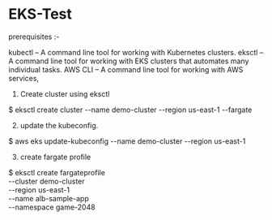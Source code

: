 # EKS-Test

prerequisites :-

kubectl – A command line tool for working with Kubernetes clusters. 
eksctl – A command line tool for working with EKS clusters that automates many individual tasks. 
AWS CLI – A command line tool for working with AWS services, 

1. Create cluster using eksctl

$ eksctl create cluster --name demo-cluster --region us-east-1 --fargate

2. update the kubeconfig.

$ aws eks update-kubeconfig --name demo-cluster --region us-east-1

3. create fargate profile 

$ eksctl create fargateprofile \
    --cluster demo-cluster \
    --region us-east-1 \
    --name alb-sample-app \
    --namespace game-2048